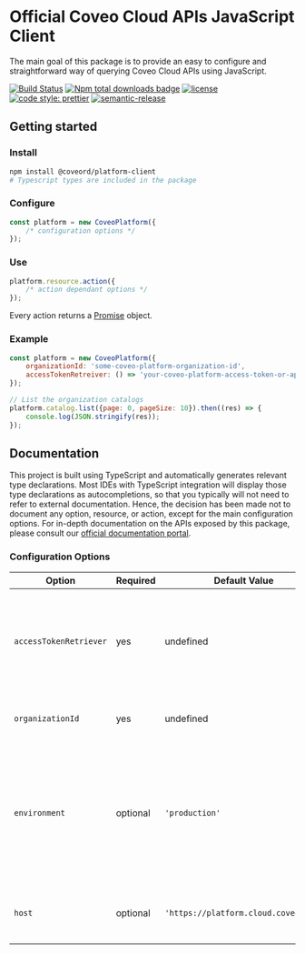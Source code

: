 # Official Coveo Cloud APIs JavaScript Client

The main goal of this package is to provide an easy to configure and straightforward way of querying Coveo Cloud APIs using JavaScript.

[![Build Status](https://img.shields.io/travis/coveo/platform-client.svg?style=flat-square)](https://travis-ci.org/coveo/platform-client)
[![Npm total downloads badge](https://img.shields.io/npm/dt/@coveord/platform-client?style=flat-square)](https://www.npmjs.com/package/react-vapor)
[![license](https://img.shields.io/hexpm/l/plug.svg?style=flat-square)](LICENSE)
[![code style: prettier](https://img.shields.io/badge/code_style-prettier-ff69b4.svg?style=flat-square)](https://github.com/prettier/prettier)
[![semantic-release](https://img.shields.io/badge/%20%20%F0%9F%93%A6%F0%9F%9A%80-semantic--release-e10079.svg?style=flat-square)](https://github.com/semantic-release/semantic-release)

## Getting started

### Install

```bash
npm install @coveord/platform-client
# Typescript types are included in the package
```

### Configure

```js
const platform = new CoveoPlatform({
    /* configuration options */
});
```

### Use

```js
platform.resource.action({
    /* action dependant options */
});
```

Every action returns a [Promise](https://developer.mozilla.org/en-US/docs/Web/JavaScript/Guide/Using_promises) object.

### Example

```js
const platform = new CoveoPlatform({
    organizationId: 'some-coveo-platform-organization-id',
    accessTokenRetreiver: () => 'your-coveo-platform-access-token-or-api-key',
});

// List the organization catalogs
platform.catalog.list({page: 0, pageSize: 10}).then((res) => {
    console.log(JSON.stringify(res));
});
```

## Documentation

This project is built using TypeScript and automatically generates relevant type declarations. Most IDEs with TypeScript integration will display those type declarations as autocompletions, so that you typically will not need to refer to external documentation. Hence, the decision has been made not to document any option, resource, or action, except for the main configuration options. For in-depth documentation on the APIs exposed by this package, please consult our [official documentation portal](https://docs.coveo.com/en/151/cloud-v2-developers/coveo-cloud-v2-for-developers).

### Configuration Options

| Option                 | Required | Default Value                        | Description                                                                                                                                      |
| ---------------------- | -------- | ------------------------------------ | ------------------------------------------------------------------------------------------------------------------------------------------------ |
| `accessTokenRetriever` | yes      | undefined                            | A function that provides the access token or API key. Executed before every call to ensure token freshness.                                      |
| `organizationId`       | yes      | undefined                            | The unique identifier of the target organization.                                                                                                |
| `environment`          | optional | `'production'`                       | The target environment. If one of following: `'development'`, `'staging'`, `'production'`, `'hipaa'`; automatically targets the associated host. |
| `host`                 | optional | `'https://platform.cloud.coveo.com'` | The target host. Useful to target local hosts when testing.                                                                                      |
